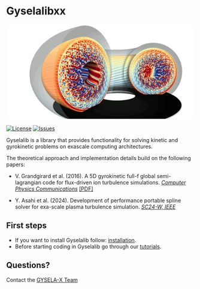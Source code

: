 
# Gyselalibxx

![image](docs/images/logo_big.png)

[![License](https://img.shields.io/github/license/gyselax/gyselalibxx?color=blue&logo=open-source-initiative&logoColor=white)](https://github.com/gyselax/gyselalibxx/blob/master/LICENSE)
[![Issues](https://img.shields.io/github/issues/gyselax/gyselalibxx)](https://github.com/gyselax/gyselalibxx/issues)

Gyselalib is a library that provides functionality for solving kinetic and gyrokinetic problems on exascale computing architectures.

The theoretical approach and implementation details build on the following papers:

- V. Grandgirard et al. (2016). A 5D gyrokinetic full-f global semi-lagrangian code for flux-driven ion turbulence simulations. [*Computer Physics Communications*](https://doi.org/10.1016/j.cpc.2016.05.007)
[[PDF]](https://www.sciencedirect.com/science/article/pii/S0010465516301230/pdfft?casa\_token=0aLVJvOU6QQAAAAA:UneLQCHIYkJRk6F42an3hTNCuDZzMYZcppUKK\_nRRXWdMaQYgm6PlyqN08ZGFm8ZXhw2qDy1pQ&md5=fd256637e0ef6f45653879c233b579ff&pid=1-s2.0-S0010465516301230-main.pdf)

- Y. Asahi et al. (2024). Development of performance portable spline solver for exa-scale plasma turbulence simulation. [*SC24-W, IEEE*](https://doi.org/10.1109/SCW63240.2024.00154)

## First steps

- If you want to install Gyselalib follow: [installation](docs/tutorials/install.md).
- Before starting coding in Gyselalib go through our [tutorials](docs/tutorials/getting_started.md).

## Questions?

Contact the [GYSELA-X Team](https://gyselax.github.io/)
